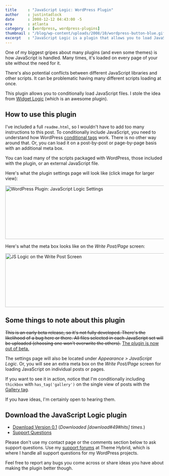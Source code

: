 ```yaml
---
title     : "JavaScript Logic: WordPress Plugin"
author    : justintadlock
date      : 2008-12-12 04:43:00 -5
era       : atlanta
category  : [wordpress, wordpress-plugins]
thumbnail : "/blog/wp-content/uploads/2008/10/wordpress-button-blue.gif"
excerpt   : "JavaScript Logic is a plugin that allows you to load JavaScript only when necessary using WordPress conditional tags."
---
```


One of my biggest gripes about many plugins (and even some themes) is how JavaScript is handled.  Many times, it's loaded on every page of your site without the need for it.

There's also potential conflicts between different JavaScript libraries and other scripts.  It can be problematic having many different scripts loading at once.

This plugin allows you to conditionally load JavaScript files.  I stole the idea from <a href="http://wordpress.org/extend/plugins/widget-logic" title="Widget Logic WordPress plugin">Widget Logic</a> (which is an awesome plugin).

<h2>How to use this plugin</h2>

I've included a full <code>readme.html</code>, so I wouldn't have to add too many instructions to this post.  To conditionally include JavaScript, you need to understand how WordPress <a href="http://codex.wordpress.org/Conditional_Tags" title="WordPress conditional tags">conditional tags</a> work.  There is no other way around that.  Or, you can load it on a post-by-post or page-by-page basis with an additional meta box.

You can load many of the scripts packaged with WordPress, those included with the plugin, or an external JavaScript file.

Here's what the plugin settings page will look like (click image for larger view):

<a href="http://justintadlock.com/blog/wp-content/uploads/2008/12/javascript-logic.png" title="Larger view of the JavaScript Logic settings page"><img src="http://justintadlock.com/blog/wp-content/uploads/2008/12/javascript-logic-small.png" alt="WordPress Plugin: JavaScript Logic Settings" title="JavaScript Logic Settings" width="600" height="170" class="aligncenter size-full wp-image-1240" /></a>

Here's what the meta box looks like on the <em>Write Post/Page</em> screen:

<img src="http://justintadlock.com/blog/wp-content/uploads/2008/12/js-logic.png" alt="JS Logic on the Write Post Screen" title="JS Logic on the Write Post Screen" width="597" height="171" class="aligncenter size-full wp-image-1416" />

<h2>Some things to note about this plugin</h2>

<del>This is an early beta release, so it's not fully developed.  There's the likelihood of a bug here or there.  All files selected in each JavaScript set will be uploaded (choosing one won't overwrite the others).</del> <ins datetime="2009-01-25T18:41:20+00:00">The plugin is now out of beta.</ins>

The settings page will also be located under <em>Appearance > JavaScript Logic</em>.  Or, you will see an extra meta box on the <em>Write Post/Page</em> screen for loading JavaScript on individual posts or pages.

If you want to see it in action, notice that I'm conditionally including <code>thickbox</code> with <code>has_tag('gallery')</code> on the single view of posts with the <a href="http://justintadlock.com/topics/gallery" title="Galleries">Gallery tag</a>.

If you have ideas, I'm certainly open to hearing them.

<h2>Download the JavaScript Logic plugin</h2>

<ul>
<li><a href="http://justintadlock.com/downloads/javascript-logic.zip" title="JavaScript Logic WordPress plugin">Download Version 0.1</a> (<em>Downloaded [download#49#hits] times.</em>)</li>
<li><a href="http://themehybrid.com/support" title="Theme Hybrid support forums">Support Questions</a></li>
</ul>

<p class="note">Please don't use my contact page or the comments section below to ask support questions.  Use my <a href="http://themehybrid.com/support" title="Theme Hybrid support forums">support forums</a> at Theme Hybrid, which is where I handle all support questions for my WordPress projects.</p>

Feel free to report any bugs you come across or share ideas you have about making the plugin better though.
